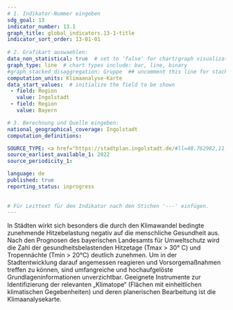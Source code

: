 ```yaml
---
# 1. Indikator-Nummer eingeben 
sdg_goal: 13 
indicator_number: 13.1
graph_title: global_indicators.13-1-title
indicator_sort_order: 13-01-01
 
# 2. Grafikart auswaehlen: 
data_non_statistical: true  # set to 'false' for chart/graph visualization 
graph_type: line  # chart types include: bar, line, binary 
#graph_stacked_disaggregation: Gruppe  ## uncomment this line for stacked bars. eplace 'Geschlecht' with the field of aggregation. 
computation_units: Klimaanalyse-Karte 
data_start_values:  # initialize the field to be shown  
 - field: Region 
   value: Ingolstadt 
 - field: Region 
   value: Bayern 

# 3. Berechnung und Quelle eingeben: 
national_geographical_coverage: Ingolstadt 
computation_definitions: 

SOURCE_TYPE: <a href="https://stadtplan.ingolstadt.de/#ll=48.762982,11.390595&z=13&m=custom379&mf=s100!o100&cat=39338,39357">Klimaanalyse-Karte Ingolstadt</a>  # data source  
source_earliest_available_1: 2022
source_periodicity_1: 

language: de   
published: true 
reporting_status: inprogress
 
 
# Für Leittext für den Indikator nach den Stichen '---' einfügen. 
---
```

In Städten wirkt sich besonders die durch den Klimawandel bedingte zunehmende Hitzebelastung negativ auf die menschliche Gesundheit aus. Nach den Prognosen des bayerischen Landesamts für Umweltschutz wird die Zahl der gesundheitsbelastenden Hitzetage (Tmax > 30° C) und Tropennächte (Tmin > 20°C) deutlich zunehmen. Um in der Stadtentwicklung darauf angemessen reagieren und Vorsorgemaßnahmen treffen zu können, sind umfangreiche und hochaufgelöste Grundlageninformationen unverzichtbar. Geeignete Instrumente zur Identifizierung der relevanten „Klimatope“ (Flächen mit einheitlichen klimatischen Gegebenheiten) und deren planerischen Bearbeitung ist die Klimaanalysekarte.
